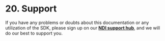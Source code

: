 # 20. Support

If you have any problems or doubts about this documentation or any utilization of the SDK, please sign up on our [**NDI support hub**](https://ndi.video/ndiplusdevhub), and we will do our best to support you.

